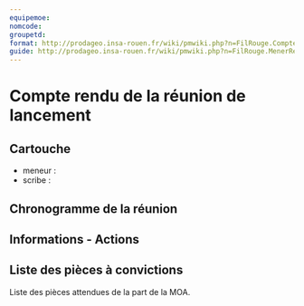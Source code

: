 ```yaml
---
equipemoe: 
nomcode: 
groupetd: 
format: http://prodageo.insa-rouen.fr/wiki/pmwiki.php?n=FilRouge.CompteRenduLancement
guide: http://prodageo.insa-rouen.fr/wiki/pmwiki.php?n=FilRouge.MenerReunionLancement
---
```


# Compte rendu de la réunion de lancement

## Cartouche
 - meneur : 
 - scribe : 

## Chronogramme de la réunion

## Informations - Actions

## Liste des pièces à convictions
Liste des pièces attendues de la part de la MOA.
